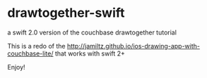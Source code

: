 # drawtogether-swift
a swift 2.0 version of the couchbase drawtogether tutorial

This is a redo of the http://jamiltz.github.io/ios-drawing-app-with-couchbase-lite/ that works with swift 2+

Enjoy!
